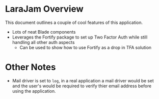 # LaraJam Overview

This document outlines a couple of cool features of this application.

- Lots of neat Blade components
- Leverages the Fortify package to set up Two Factor Auth while still handling all other auth aspects
    - Can be used to show how to use Fortify as a drop in TFA solution

# Other Notes

- Mail driver is set to `log`, in a real application a mail driver would be set and the user's would be required to verify thier email address before using the application.